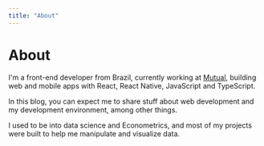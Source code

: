 ```yaml
---
title: "About"
---
```


# About

I'm a front-end developer from Brazil, currently working  at
[Mutual](https://mutual.club/), building web and mobile apps with React, React
Native, JavaScript and TypeScript.

In this blog, you can expect me to share stuff about web development and my
development environment, among other things.

I used to be into data science and Econometrics, and most of my projects were
built to help me manipulate and visualize data.
